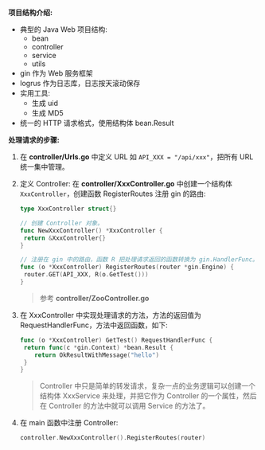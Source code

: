 **项目结构介绍:**

* 典型的 Java Web 项目结构:
  * bean
  * controller
  * service
  * utils
* gin 作为 Web 服务框架
* logrus 作为日志库，日志按天滚动保存
* 实用工具:
  * 生成 uid
  * 生成 MD5
* 统一的 HTTP 请求格式，使用结构体 bean.Result

**处理请求的步骤:**

1. 在 **controller/Urls.go** 中定义 URL 如 `API_XXX = "/api/xxx"`，把所有 URL 统一集中管理。

2. 定义 Controller: 在 **controller/XxxController.go** 中创建一个结构体 `XxxController`，创建函数 RegisterRoutes 注册 gin 的路由:

   ```go
   type XxxController struct{}
   
   // 创建 Controller 对象。
   func NewXxxController() *XxxController {
   	return &XxxController{}
   }
   
   // 注册在 gin 中的路由，函数 R 把处理请求返回的函数转换为 gin.HandlerFunc。
   func (o *XxxController) RegisterRoutes(router *gin.Engine) {
   	router.GET(API_XXX, R(o.GetTest()))
   }
   ```

   > 参考 **controller/ZooController.go**

3. 在 XxxController 中实现处理请求的方法，方法的返回值为 RequestHandlerFunc，方法中返回函数，如下:

   ```go
   func (o *XxxController) GetTest() RequestHandlerFunc {
   	return func(c *gin.Context) *bean.Result {
       return OkResultWithMessage("hello")
   	}
   }
   ```

   > Controller 中只是简单的转发请求，复杂一点的业务逻辑可以创建一个结构体 XxxService 来处理，并把它作为 Controller 的一个属性，然后在 Controller 的方法中就可以调用 Service 的方法了。

4. 在 main 函数中注册 Controller: 

   ```go
   controller.NewXxxController().RegisterRoutes(router)
   ```

   